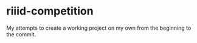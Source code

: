 # riiid-competition
My attempts to create a working project on my own from the beginning to the commit.
